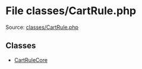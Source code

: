 File classes/CartRule.php
=========

Source: [classes/CartRule.php](https://github.com/PrestaShop/PrestaShop/blob/1.6.0.5/classes/CartRule.php)


Classes
-------

* [CartRuleCore](class.CartRuleCore.md)


